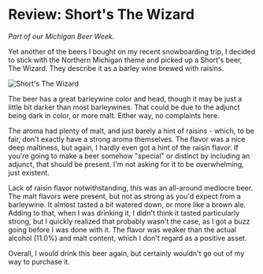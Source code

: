 Review: Short's The Wizard
==========================

_Part of our Michigan Beer Week._

Yet another of the beers I bought on my recent snowboarding trip, I decided to stick with the Northern Michigan theme and picked up a Short's beer, The Wizard. They describe it as a barley wine brewed with raisins.

![Short's The Wizard](http://www.yeastboundanddown.com/wp-content/uploads/2011/01/IMG_2304-242x300.jpg "Short's The Wizard")

The beer has a great barleywine color and head, though it may be just a little bit darker than most barleywines. That could be due to the adjunct being dark in color, or more malt. Either way, no complaints here.

The aroma had plenty of malt, and just barely a hint of raisins - which, to be fair, don't exactly have a strong aroma themselves. The flavor was a nice deep maltiness, but again, I hardly even got a hint of the raisin flavor. If you're going to make a beer somehow "special" or distinct by including an adjunct, that should be present. I'm not asking for it to be overwhelming, just existent.

Lack of raisin flavor notwithstanding, this was an all-around mediocre beer. The malt flavors were present, but not as strong as you'd expect from a barleywine. It almost tasted a bit watered down, or more like a brown ale. Adding to that, when I was drinking it, I didn't think it tasted particularly strong, but I quickly realized that probably wasn't the case, as I got a buzz going before I was done with it. The flavor was weaker than the actual alcohol (11.0%) and malt content, which I don't regard as a positive asset.

Overall, I would drink this beer again, but certainly wouldn't go out of my way to purchase it.